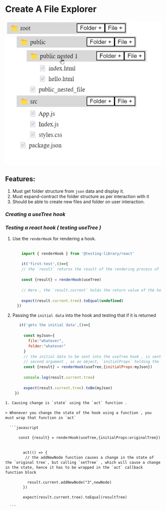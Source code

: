 # Create A File Explorer

![Folder](./pics/folder-structure.jpg "folder structure to be created")


## Features:
1. Must get folder structure from `json` data and display it.
1. Must expand-contract the folder structure as per interaction with it
1. Should be able to create new files and folder on user interaction.


### *Creating a useTree hook*



### *Testing a react hook ( testing useTree )*

1. Use the `renderHook`  for rendering a hook.
   
    
      ```javascript

          import { renderHook } from '@testing-library/react'

          it('first-test',()=>{
          // the `result` returns the result of the rendering process of the hook

          const {result} = renderHook(useTree)

          // Here , the `result.current` holds the return value of the hook 

          expect(result.current.tree).toEqual(undefined)
        })

      ```
1. Passing the `initial data` into the hook and testing that if it is returned
    
   ``` javascript 
      it('gets the initial data',()=>{
      
        const myJson={
          file:"whatever",
          folder:"whatever"
        }
        // the initial data to be sent into the useTree hook , is sent as the 
        // second argument , as an object, `initialProps` holding the initial data
        const {result} = renderHook(useTree,{initialProps:myJson})
        
        console.log(result.current.tree)
        
        expect(result.current.tree).toBe(myJson)
    })
  ```
1. Causing change is `state` using the `act` function .
   
> Whenever you change the state of the hook using a function , you must wrap that function in `act`

    ```javascript

        const {result} = renderHook(useTree,{initialProps:originalTree})
        
        
          act(() => {
           // the addNewNode function causes a change in the state of the `original tree`, but calling `setTree` , which will cause a change in the state, hence it has to be wrapped in the `act` callback function block

            result.current.addNewNode("3",newNode)
          })
 
          expect(result.current.tree).toEqual(resultTree)

    ```
 